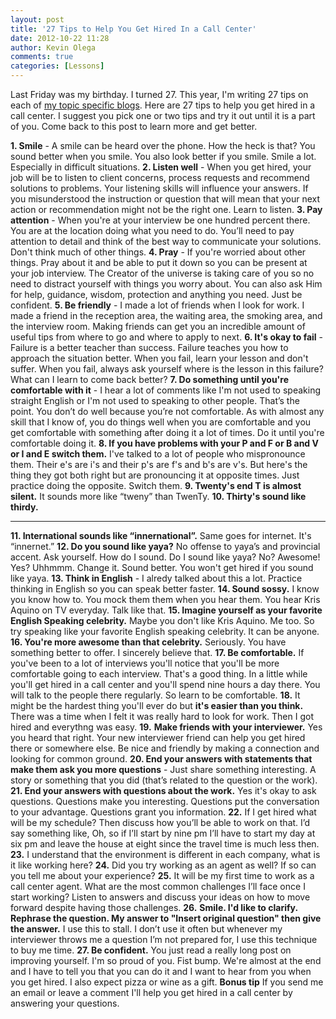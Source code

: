 ```yaml
---
layout: post
title: '27 Tips to Help You Get Hired In a Call Center'
date: 2012-10-22 11:28
author: Kevin Olega
comments: true
categories: [Lessons]
---
```

Last Friday was my birthday. I turned 27. This year, I'm writing 27 tips on each of [my topic specific blogs](http://kevinolega.com). Here are 27 tips to help you get hired in a call center. I suggest you pick one or two tips and try it out until it is a part of you. Come back to this post to learn more and get better.

**1. Smile** - A smile can be heard over the phone. How the heck is that? You sound better when you smile. You also look better if you smile. Smile a lot. Especially in difficult situations.
**2. Listen well** - When you get hired, your job will be to listen to client concerns, process requests and recommend solutions to problems. Your listening skills will influence your answers. If you misunderstood the instruction or question that will mean that your next action or recommendation might not be the right one. Learn to listen.
**3. Pay attention** - When you're at your interview be one hundred percent there. You are at the location doing what you need to do. You’ll need to pay attention to detail and think of the best way to communicate your solutions. Don't think much of other things.
**4. Pray** - If you're worried about other things. Pray about it and be able to put it down so you can be present at your job interview. The Creator of the universe is taking care of you so no need to distract yourself with things you worry about. You can also ask Him for help, guidance, wisdom, protection and anything you need. Just be confident.
**5. Be friendly** - I made a lot of friends when I look for work. I made a friend in the reception area, the waiting area, the smoking area, and the interview room. Making friends can get you an incredible amount of useful tips from where to go and where to apply to next.
**6. It's okay to fail** - Failure is a better teacher than success. Failure teaches you how to approach the situation better. When you fail, learn your lesson and don't suffer. When you fail, always ask yourself where is the lesson in this failure? What can I learn to come back better?
**7. Do something until you're comfortable with it** - I hear a lot of comments like I'm not used to speaking straight English or I'm not used to speaking to other people. That’s the point. You don’t do well because you’re not comfortable. As with almost any skill that I know of, you do things well when you are comfortable and you get comfortable with something after doing it a lot of times. Do it until you're comfortable doing it.
**8. If you have problems with your P and F or B and V or I and E switch them.** I've talked to a lot of people who mispronounce them. Their e's are i's and their p's are f's and b's are v's. But here's the thing they got both right but are pronouncing it at opposite times. Just practice doing the opposite. Switch them.
**9. Twenty's end T is almost silent.** It sounds more like “tweny” than TwenTy.
**10. Thirty's sound like thirdy.**

****
**11. International sounds like “innernational”.** Same goes for internet. It's “innernet.”
**12. Do you sound like yaya?** No offense to yaya’s and provincial accent. Ask yourself. How do I sound. Do I sound like yaya? No? Awesome! Yes? Uhhmmm. Change it. Sound better. You won't get hired if you sound like yaya.
**13. Think in English** - I alredy talked about this a lot. Practice thinking in English so you can speak better faster.
**14. Sound sossy.** I know you know how to. You mock them them when you hear them. You hear Kris Aquino on TV everyday. Talk like that.
**15. Imagine yourself as your favorite English Speaking celebrity.** Maybe you don't like Kris Aquino. Me too. So try speaking like your favorite English speaking celebrity. It can be anyone.
**16. You're more awesome than that celebrity.** Seriously. You have something better to offer. I sincerely believe that.
**17. Be comfortable.** If you've been to a lot of interviews you'll notice that you'll be more comfortable going to each interview. That's a good thing. In a little while you'll get hired in a call center and you'll spend nine hours a day there. You will talk to the people there regularly. So learn to be comfortable.
**18.** It might be the hardest thing you'll ever do but **it's easier than you think.** There was a time when I felt it was really hard to look for work. Then I got hired and everythng was easy.
**19.** **Make friends with your interviewer.** Yes you heard that right. Your new interviewer friend can help you get hired there or somewhere else. Be nice and friendly by making a connection and looking for common ground.
**20. End your answers with statements that make them ask you more questions** - Just share something interesting. A story or something that you did (that’s related to the question or the work).
**21. End your answers with questions about the work.**
Yes it's okay to ask questions. Questions make you interesting. Questions put the conversation to your advantage. Questions grant you information.
**22.** If I get hired what will be my schedule? Then discuss how you’ll be able to work on that. I’d say something like, Oh, so if I’ll start by nine pm I’ll have to start my day at six pm and leave the house at eight since the travel time is much less then.
**23.** I understand that the environment is different in each company, what is it like working here?
**24.** Did you try working as an agent as well? If so can you tell me about your experience?
**25.** It will be my first time to work as a call center agent. What are the most common challenges I’ll face once I start working? Listen to answers and discuss your ideas on how to move forward despite having those challenges.
**26.** **Smile. I'd like to clarify. Rephrase the question. My answer to "Insert original question" then give the answer.** I use this to stall. I don’t use it often but whenever my interviewer throws me a question I’m not prepared for, I use this technique to buy me time.
**27. Be confident.** You just read a really long post on improving yourself. I'm so proud of you. Fist bump. We're almost at the end and I have to tell you that you can do it and I want to hear from you when you get hired. I also expect pizza or wine as a gift.
**Bonus tip** If you send me an email or leave a comment I'll help you get hired in a call center by answering your questions.
